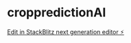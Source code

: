 # croppredictionAI

[Edit in StackBlitz next generation editor ⚡️](https://stackblitz.com/~/github.com/vanishkasatthemgari/croppredictionAI)